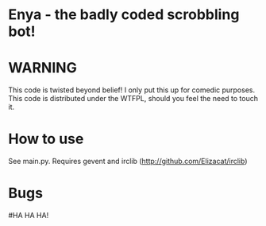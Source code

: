 Enya - the badly coded scrobbling bot!
=======================================

WARNING
========
This code is twisted beyond belief! I only put this up for comedic purposes.
This code is distributed under the WTFPL, should you feel the need to touch it.

How to use
===========
See main.py. Requires gevent and irclib (http://github.com/Elizacat/irclib)

Bugs
=====
#HA HA HA!

